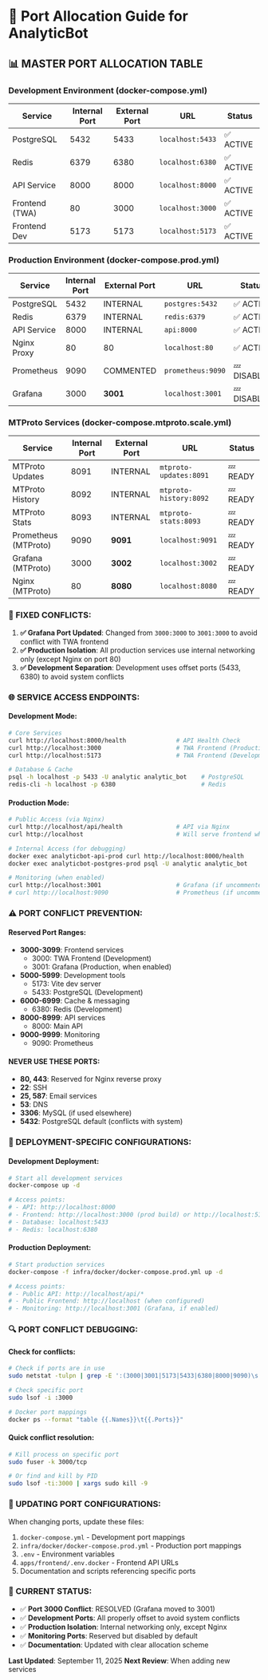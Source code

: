 # 🔌 Port Allocation Guide for AnalyticBot

## 📊 **MASTER PORT ALLOCATION TABLE**

### **Development Environment (docker-compose.yml)**
| Service | Internal Port | External Port | URL | Status |
|---------|---------------|---------------|-----|--------|
| PostgreSQL | 5432 | 5433 | `localhost:5433` | ✅ ACTIVE |
| Redis | 6379 | 6380 | `localhost:6380` | ✅ ACTIVE |
| API Service | 8000 | 8000 | `localhost:8000` | ✅ ACTIVE |
| Frontend (TWA) | 80 | 3000 | `localhost:3000` | ✅ ACTIVE |
| Frontend Dev | 5173 | 5173 | `localhost:5173` | ✅ ACTIVE |

### **Production Environment (docker-compose.prod.yml)**
| Service | Internal Port | External Port | URL | Status |
|---------|---------------|---------------|-----|--------|
| PostgreSQL | 5432 | INTERNAL | `postgres:5432` | ✅ ACTIVE |
| Redis | 6379 | INTERNAL | `redis:6379` | ✅ ACTIVE |
| API Service | 8000 | INTERNAL | `api:8000` | ✅ ACTIVE |
| Nginx Proxy | 80 | 80 | `localhost:80` | ✅ ACTIVE |
| Prometheus | 9090 | COMMENTED | `prometheus:9090` | 💤 DISABLED |
| Grafana | 3000 | **3001** | `localhost:3001` | 💤 DISABLED |

### **MTProto Services (docker-compose.mtproto.scale.yml)**
| Service | Internal Port | External Port | URL | Status |
|---------|---------------|---------------|-----|--------|
| MTProto Updates | 8091 | INTERNAL | `mtproto-updates:8091` | 💤 READY |
| MTProto History | 8092 | INTERNAL | `mtproto-history:8092` | 💤 READY |
| MTProto Stats | 8093 | INTERNAL | `mtproto-stats:8093` | 💤 READY |
| Prometheus (MTProto) | 9090 | **9091** | `localhost:9091` | 💤 READY |
| Grafana (MTProto) | 3000 | **3002** | `localhost:3002` | 💤 READY |
| Nginx (MTProto) | 80 | **8080** | `localhost:8080` | 💤 READY |

### **🔧 FIXED CONFLICTS:**

1. **✅ Grafana Port Updated**: Changed from `3000:3000` to `3001:3000` to avoid conflict with TWA frontend
2. **✅ Production Isolation**: All production services use internal networking only (except Nginx on port 80)
3. **✅ Development Separation**: Development uses offset ports (5433, 6380) to avoid system conflicts

### **🌐 SERVICE ACCESS ENDPOINTS:**

#### **Development Mode:**
```bash
# Core Services
curl http://localhost:8000/health              # API Health Check
curl http://localhost:3000                     # TWA Frontend (Production Build)
curl http://localhost:5173                     # TWA Frontend (Development Mode)

# Database & Cache
psql -h localhost -p 5433 -U analytic analytic_bot    # PostgreSQL
redis-cli -h localhost -p 6380                        # Redis
```

#### **Production Mode:**
```bash
# Public Access (via Nginx)
curl http://localhost/api/health               # API via Nginx
curl http://localhost                          # Will serve frontend when configured

# Internal Access (for debugging)
docker exec analyticbot-api-prod curl http://localhost:8000/health
docker exec analyticbot-postgres-prod psql -U analytic analytic_bot

# Monitoring (when enabled)
curl http://localhost:3001                     # Grafana (if uncommented)
# curl http://localhost:9090                   # Prometheus (if uncommented)
```

### **⚠️ PORT CONFLICT PREVENTION:**

#### **Reserved Port Ranges:**
- **3000-3099**: Frontend services
  - 3000: TWA Frontend (Development)
  - 3001: Grafana (Production, when enabled)
- **5000-5999**: Development tools
  - 5173: Vite dev server
  - 5433: PostgreSQL (Development)
- **6000-6999**: Cache & messaging
  - 6380: Redis (Development)
- **8000-8999**: API services
  - 8000: Main API
- **9000-9999**: Monitoring
  - 9090: Prometheus

#### **NEVER USE THESE PORTS:**
- **80, 443**: Reserved for Nginx reverse proxy
- **22**: SSH
- **25, 587**: Email services
- **53**: DNS
- **3306**: MySQL (if used elsewhere)
- **5432**: PostgreSQL default (conflicts with system)

### **🚀 DEPLOYMENT-SPECIFIC CONFIGURATIONS:**

#### **Development Deployment:**
```bash
# Start all development services
docker-compose up -d

# Access points:
# - API: http://localhost:8000
# - Frontend: http://localhost:3000 (prod build) or http://localhost:5173 (dev)
# - Database: localhost:5433
# - Redis: localhost:6380
```

#### **Production Deployment:**
```bash
# Start production services
docker-compose -f infra/docker/docker-compose.prod.yml up -d

# Access points:
# - Public API: http://localhost/api/*
# - Public Frontend: http://localhost (when configured)
# - Monitoring: http://localhost:3001 (Grafana, if enabled)
```

### **🔍 PORT CONFLICT DEBUGGING:**

#### **Check for conflicts:**
```bash
# Check if ports are in use
sudo netstat -tulpn | grep -E ':(3000|3001|5173|5433|6380|8000|9090)\s'

# Check specific port
sudo lsof -i :3000

# Docker port mappings
docker ps --format "table {{.Names}}\t{{.Ports}}"
```

#### **Quick conflict resolution:**
```bash
# Kill process on specific port
sudo fuser -k 3000/tcp

# Or find and kill by PID
sudo lsof -ti:3000 | xargs sudo kill -9
```

### **📝 UPDATING PORT CONFIGURATIONS:**

When changing ports, update these files:
1. `docker-compose.yml` - Development port mappings
2. `infra/docker/docker-compose.prod.yml` - Production port mappings  
3. `.env` - Environment variables
4. `apps/frontend/.env.docker` - Frontend API URLs
5. Documentation and scripts referencing specific ports

### **🎯 CURRENT STATUS:**

- ✅ **Port 3000 Conflict**: RESOLVED (Grafana moved to 3001)
- ✅ **Development Ports**: All properly offset to avoid system conflicts
- ✅ **Production Isolation**: Internal networking only, except Nginx
- ✅ **Monitoring Ports**: Reserved but disabled by default
- ✅ **Documentation**: Updated with clear allocation scheme

**Last Updated**: September 11, 2025
**Next Review**: When adding new services
